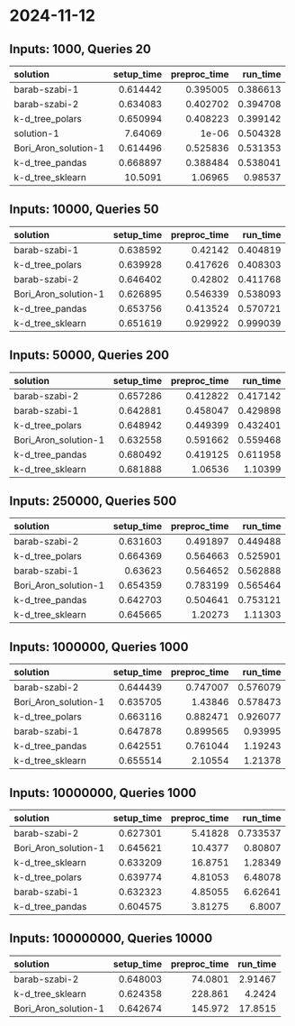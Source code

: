 # 2024-11-12

## Inputs: 1000, Queries 20

| solution             |   setup_time |   preproc_time |   run_time |
|:---------------------|-------------:|---------------:|-----------:|
| barab-szabi-1        |     0.614442 |       0.395005 |   0.386613 |
| barab-szabi-2        |     0.634083 |       0.402702 |   0.394708 |
| k-d_tree_polars      |     0.650994 |       0.408223 |   0.399142 |
| solution-1           |     7.64069  |       1e-06    |   0.504328 |
| Bori_Aron_solution-1 |     0.614496 |       0.525836 |   0.531353 |
| k-d_tree_pandas      |     0.668897 |       0.388484 |   0.538041 |
| k-d_tree_sklearn     |    10.5091   |       1.06965  |   0.98537  |

## Inputs: 10000, Queries 50

| solution             |   setup_time |   preproc_time |   run_time |
|:---------------------|-------------:|---------------:|-----------:|
| barab-szabi-1        |     0.638592 |       0.42142  |   0.404819 |
| k-d_tree_polars      |     0.639928 |       0.417626 |   0.408303 |
| barab-szabi-2        |     0.646402 |       0.42802  |   0.411768 |
| Bori_Aron_solution-1 |     0.626895 |       0.546339 |   0.538093 |
| k-d_tree_pandas      |     0.653756 |       0.413524 |   0.570721 |
| k-d_tree_sklearn     |     0.651619 |       0.929922 |   0.999039 |

## Inputs: 50000, Queries 200

| solution             |   setup_time |   preproc_time |   run_time |
|:---------------------|-------------:|---------------:|-----------:|
| barab-szabi-2        |     0.657286 |       0.412822 |   0.417142 |
| barab-szabi-1        |     0.642881 |       0.458047 |   0.429898 |
| k-d_tree_polars      |     0.648942 |       0.449399 |   0.432401 |
| Bori_Aron_solution-1 |     0.632558 |       0.591662 |   0.559468 |
| k-d_tree_pandas      |     0.680492 |       0.419125 |   0.611958 |
| k-d_tree_sklearn     |     0.681888 |       1.06536  |   1.10399  |

## Inputs: 250000, Queries 500

| solution             |   setup_time |   preproc_time |   run_time |
|:---------------------|-------------:|---------------:|-----------:|
| barab-szabi-2        |     0.631603 |       0.491897 |   0.449488 |
| k-d_tree_polars      |     0.664369 |       0.564663 |   0.525901 |
| barab-szabi-1        |     0.63623  |       0.564652 |   0.562888 |
| Bori_Aron_solution-1 |     0.654359 |       0.783199 |   0.565464 |
| k-d_tree_pandas      |     0.642703 |       0.504641 |   0.753121 |
| k-d_tree_sklearn     |     0.645665 |       1.20273  |   1.11303  |

## Inputs: 1000000, Queries 1000

| solution             |   setup_time |   preproc_time |   run_time |
|:---------------------|-------------:|---------------:|-----------:|
| barab-szabi-2        |     0.644439 |       0.747007 |   0.576079 |
| Bori_Aron_solution-1 |     0.635705 |       1.43846  |   0.578473 |
| k-d_tree_polars      |     0.663116 |       0.882471 |   0.926077 |
| barab-szabi-1        |     0.647878 |       0.899565 |   0.93995  |
| k-d_tree_pandas      |     0.642551 |       0.761044 |   1.19243  |
| k-d_tree_sklearn     |     0.655514 |       2.10554  |   1.21378  |

## Inputs: 10000000, Queries 1000

| solution             |   setup_time |   preproc_time |   run_time |
|:---------------------|-------------:|---------------:|-----------:|
| barab-szabi-2        |     0.627301 |        5.41828 |   0.733537 |
| Bori_Aron_solution-1 |     0.645621 |       10.4377  |   0.80807  |
| k-d_tree_sklearn     |     0.633209 |       16.8751  |   1.28349  |
| k-d_tree_polars      |     0.639774 |        4.81053 |   6.48078  |
| barab-szabi-1        |     0.632323 |        4.85055 |   6.62641  |
| k-d_tree_pandas      |     0.604575 |        3.81275 |   6.8007   |

## Inputs: 100000000, Queries 10000

| solution             |   setup_time |   preproc_time |   run_time |
|:---------------------|-------------:|---------------:|-----------:|
| barab-szabi-2        |     0.648003 |        74.0801 |    2.91467 |
| k-d_tree_sklearn     |     0.624358 |       228.861  |    4.2424  |
| Bori_Aron_solution-1 |     0.642674 |       145.972  |   17.8515  |